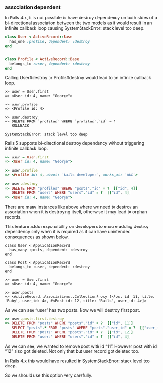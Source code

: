 ### association dependent 

In Rails 4.x, it is not possible to have destroy dependency on both sides of a bi-directional association between the two models as it would result in an infinite callback loop causing SystemStackError: stack level too deep.

```ruby
class User < ActiveRecord::Base
  has_one :profile, dependent: :destroy
end


class Profile < ActiveRecord::Base
  belongs_to :user, dependent: :destroy
end

```

Calling User#destroy or Profile#destroy would lead to an infinite callback loop.

```
>> user = User.first
=> <User id: 4, name: "George">

>> user.profile
=> <Profile id: 4>

>> user.destroy
=> DELETE FROM `profiles` WHERE `profiles`.`id` = 4
   ROLLBACK
```
`SystemStackError: stack level too deep`

Rails 5 supports bi-directional destroy dependency without triggering infinite callback loop.


```ruby
>> user = User.first
=> <User id: 4, name: "George">

>> user.profile
=> <Profile id: 4, about: 'Rails developer', works_at: 'ABC'>

>> user.destroy
=> DELETE FROM "profiles" WHERE "posts"."id" = ?  [["id", 4]]
   DELETE FROM "users" WHERE "users"."id" = ?  [["id", 4]]
=> <User id: 4, name: "George">
```

There are many instances like above where we need to destroy an association when it is destroying itself, otherwise it may lead to orphan records.

This feature adds responsibility on developers to ensure adding destroy dependency only when it is required as it can have unintended consequences as shown below.

```
class User < ApplicationRecord
  has_many :posts, dependent: :destroy
end

class Post < ApplicationRecord
  belongs_to :user, dependent: :destroy
end

>> user = User.first
=> <User id: 4, name: "George">

>> user.posts
=> <ActiveRecord::Associations::CollectionProxy [<Post id: 11, title: 'Ruby', user_id: 4>, #<Post id: 12, title: 'Rails', user_id: 4>]>
```


As we can see “user” has two posts. Now we will destroy first post.

```ruby
>> user.posts.first.destroy
=> DELETE FROM "posts" WHERE "posts"."id" = ?  [["id", 11]]
   SELECT "posts".* FROM "posts" WHERE "posts"."user_id" = ?  [["user_id", 4]]
   DELETE FROM "posts" WHERE "posts"."id" = ?  [["id", 12]]
   DELETE FROM "users" WHERE "users"."id" = ?  [["id", 4]]
```

As we can see, we wanted to remove post with id “11”. However post with id “12” also got deleted. Not only that but user record got deleted too.

In Rails 4.x this would have resulted in SystemStackError: stack level too deep .

So we should use this option very carefully.



